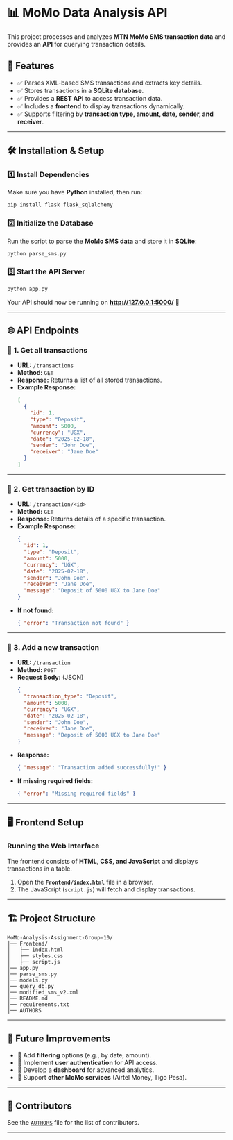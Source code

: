 # 📊 MoMo Data Analysis API

This project processes and analyzes **MTN MoMo SMS transaction data** and provides an **API** for querying transaction details.

## 🚀 Features

- ✅ Parses XML-based SMS transactions and extracts key details.
- ✅ Stores transactions in a **SQLite database**.
- ✅ Provides a **REST API** to access transaction data.
- ✅ Includes a **frontend** to display transactions dynamically.
- ✅ Supports filtering by **transaction type, amount, date, sender, and receiver**.

---

## 🛠️ Installation & Setup

### 1️⃣ Install Dependencies

Make sure you have **Python** installed, then run:

```bash
pip install flask flask_sqlalchemy
```

### 2️⃣ Initialize the Database

Run the script to parse the **MoMo SMS data** and store it in **SQLite**:

```bash
python parse_sms.py
```

### 3️⃣ Start the API Server

```bash
python app.py
```

Your API should now be running on **http://127.0.0.1:5000/** 🎉

---

## 🌐 API Endpoints

### 📌 1. Get all transactions

- **URL:** `/transactions`
- **Method:** `GET`
- **Response:** Returns a list of all stored transactions.
- **Example Response:**
  ```json
  [
    {
      "id": 1,
      "type": "Deposit",
      "amount": 5000,
      "currency": "UGX",
      "date": "2025-02-18",
      "sender": "John Doe",
      "receiver": "Jane Doe"
    }
  ]
  ```

---

### 📌 2. Get transaction by ID

- **URL:** `/transaction/<id>`
- **Method:** `GET`
- **Response:** Returns details of a specific transaction.
- **Example Response:**
  ```json
  {
    "id": 1,
    "type": "Deposit",
    "amount": 5000,
    "currency": "UGX",
    "date": "2025-02-18",
    "sender": "John Doe",
    "receiver": "Jane Doe",
    "message": "Deposit of 5000 UGX to Jane Doe"
  }
  ```
- **If not found:**
  ```json
  { "error": "Transaction not found" }
  ```

---

### 📌 3. Add a new transaction

- **URL:** `/transaction`
- **Method:** `POST`
- **Request Body:** (JSON)
  ```json
  {
    "transaction_type": "Deposit",
    "amount": 5000,
    "currency": "UGX",
    "date": "2025-02-18",
    "sender": "John Doe",
    "receiver": "Jane Doe",
    "message": "Deposit of 5000 UGX to Jane Doe"
  }
  ```
- **Response:**
  ```json
  { "message": "Transaction added successfully!" }
  ```
- **If missing required fields:**
  ```json
  { "error": "Missing required fields" }
  ```

---

## 🖥️ Frontend Setup

### Running the Web Interface

The frontend consists of **HTML, CSS, and JavaScript** and displays transactions in a table.

1. Open the **`Frontend/index.html`** file in a browser.
2. The JavaScript (`script.js`) will fetch and display transactions.

---

## 🏗️ Project Structure

```
MoMo-Analysis-Assignment-Group-10/
│── Frontend/
│   ├── index.html
│   ├── styles.css
│   ├── script.js
│── app.py
│── parse_sms.py
│── models.py
│── query_db.py
│── modified_sms_v2.xml
│── README.md
│── requirements.txt
│── AUTHORS
```

---

## 📌 Future Improvements

- 🔹 Add **filtering** options (e.g., by date, amount).
- 🔹 Implement **user authentication** for API access.
- 🔹 Develop a **dashboard** for advanced analytics.
- 🔹 Support **other MoMo services** (Airtel Money, Tigo Pesa).

---

## 🤝 Contributors

See the [`AUTHORS`](./AUTHORS) file for the list of contributors.

---
